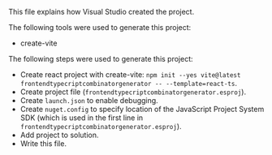 This file explains how Visual Studio created the project.

The following tools were used to generate this project:
- create-vite

The following steps were used to generate this project:
- Create react project with create-vite: `npm init --yes vite@latest frontendtypecriptcombinatorgenerator -- --template=react-ts`.
- Create project file (`frontendtypecriptcombinatorgenerator.esproj`).
- Create `launch.json` to enable debugging.
- Create `nuget.config` to specify location of the JavaScript Project System SDK (which is used in the first line in `frontendtypecriptcombinatorgenerator.esproj`).
- Add project to solution.
- Write this file.
